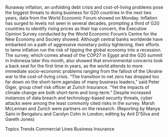 Runaway inflation, an unfolding debt crisis and cost-of-living problems pose the biggest threats to doing business for G20 countries in the next two years, data from the World Economic Forum showed on Monday.
Inflation has surged to levels not seen in several decades, prompting a third of G20 countries to identify rising prices as their top concern, the Executive Opinion Survey conducted by the World Economic Forum’s Centre for the New Economy and Society showed.
Although central banks worldwide have embarked on a path of aggressive monetary policy tightening, their efforts to tame inflation run the risk of tipping the global economy into a recession.
The survey, which comes ahead of the COP27 in Egypt and the G20 summit in Indonesia later this month, also showed that environmental concerns took a back seat for the first time in years, as the world attends to more immediate socio-economic problems ranging from the fallout of the Ukraine war to the cost-of-living crisis.
“The transition to net zero has dropped too far down on the short-term agendas of many business leaders,” said Peter Giger, group chief risk officer at Zurich Insurance.
“Yet the impacts of climate change are both short-term and long-term.”
Despite increased instances of data breach and technology-based security threats, cyber attacks were among the least commonly cited risks in the survey.
Marsh McLennan and Zurich were partners on the research.
(Reporting by Manya Saini in Bengaluru and Carolyn Cohn in London; editing by Anil D’Silva and Gareth Jones)

Topics
Trends
Commercial Lines
Business Insurance
